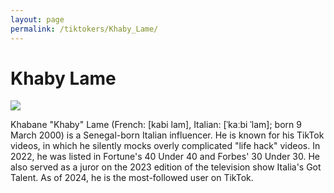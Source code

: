 ```yaml
---
layout: page
permalink: /tiktokers/Khaby_Lame/
---
```

# Khaby Lame


<img src="//upload.wikimedia.org/wikipedia/commons/thumb/1/15/KhabyLame.jpg/220px-KhabyLame.jpg"> 

Khabane "Khaby" Lame (French: [kabi lam], Italian: [ˈkaːbi ˈlam]; born 9 March 2000) is a Senegal-born Italian influencer. He is known for his TikTok videos, in which he silently mocks overly complicated "life hack" videos. In 2022, he was listed in Fortune's 40 Under 40 and Forbes' 30 Under 30. He also served as a juror on the 2023 edition of the television show Italia's Got Talent. As of 2024, he is the most-followed user on TikTok.

